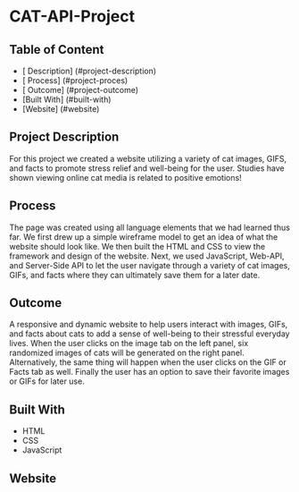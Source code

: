 # CAT-API-Project

## Table of Content

- [ Description] (#project-description)
- [ Process] (#project-proces)
- [ Outcome] (#project-outcome)
- [Built With] (#built-with)
- [Website] (#website)

## Project Description

For this project we created a website utilizing a variety of cat images, GIFS, and facts to promote stress relief and well-being for the user. Studies have shown viewing online cat media is related to positive emotions!

## Process

The page was created using all language elements that we had learned thus far.  We first drew up a simple wireframe model to get an idea of what the website should look like.  We then built the HTML and CSS to view the framework and design of the website.  Next, we used JavaScript, Web-API, and Server-Side API to let the user navigate through a variety of cat images, GIFs, and facts where they can ultimately save them for a later date.

## Outcome

A responsive and dynamic website to help users interact with images, GIFs, and facts about cats to add a sense of well-being to their stressful everyday lives.  When the user clicks on the image tab on the left panel, six randomized images of cats will be generated on the right panel.  Alternatively, the same thing will happen when the user clicks on the GIF or Facts tab as well.  Finally the user has an option to save their favorite images or GIFs for later use.

## Built With

- HTML
- CSS
- JavaScript

## Website

